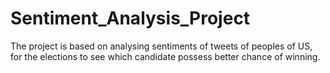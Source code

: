 # Sentiment_Analysis_Project
The project is based on analysing sentiments of tweets of peoples of US, for the elections to see which candidate possess better chance of winning.
